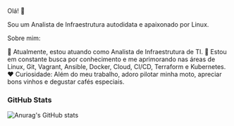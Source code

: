 Olá! 👋

Sou um Analista de Infraestrutura autodidata e apaixonado por Linux.

Sobre mim:

🔭 Atualmente, estou atuando como Analista de Infraestrutura de TI.
🌱 Estou em constante busca por conhecimento e me aprimorando nas áreas de Linux, Git, Vagrant, Ansible, Docker, Cloud, CI/CD, Terraform e Kubernetes.
❤️️ Curiosidade: Além do meu trabalho, adoro pilotar minha moto, apreciar bons vinhos e degustar cafés especiais.

<h3 align="left">GitHub Stats</h3>

![Anurag's GitHub stats](https://github-readme-stats.vercel.app/api?username=rafaelmotadasilva&show_icons=true&theme=transparent)
